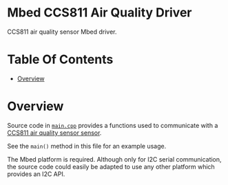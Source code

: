 # Mbed CCS811 Air Quality Driver
CCS811 air quality sensor Mbed driver.

# Table Of Contents
- [Overview](#overview)

# Overview
Source code in [`main.cpp`](./main.cpp) provides a functions used to communicate
with 
a [CCS811 air quality sensor sensor](https://www.adafruit.com/product/3566).

See the `main()` method in this file for an example usage.

The Mbed platform is required. Although only for I2C serial communication, the
source code could easily be adapted to use any other platform which provides
an I2C API.

